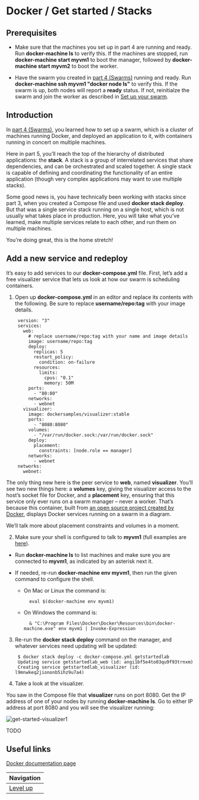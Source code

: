 # Docker / Get started / Stacks #

## Prerequisites ##

* Make sure that the machines you set up in part 4 are running and ready. Run **docker-machine ls** to verify this. If the machines are stopped, run **docker-machine start myvm1** to boot the manager, followed by **docker-machine start myvm2** to boot the worker.

* Have the swarm you created in [part 4 (Swarms)](../swarms/README.md) running and ready. Run **docker-machine ssh myvm1 "docker node ls"** to verify this. If the swarm is up, both nodes will report a **ready** status. If not, reinitialze the swarm and join the worker as described in [Set up your swarm](../swarms/README.md).

## Introduction ##

In [part 4 (Swarms)](../swarms/README.md), you learned how to set up a swarm, which is a cluster of machines running Docker, and deployed an application to it, with containers running in concert on multiple machines.

Here in part 5, you’ll reach the top of the hierarchy of distributed applications: the **stack**. A stack is a group of interrelated services that share dependencies, and can be orchestrated and scaled together. A single stack is capable of defining and coordinating the functionality of an entire application (though very complex applications may want to use multiple stacks).

Some good news is, you have technically been working with stacks since part 3, when you created a Compose file and used **docker stack deploy**. But that was a single service stack running on a single host, which is not usually what takes place in production. Here, you will take what you’ve learned, make multiple services relate to each other, and run them on multiple machines.

You’re doing great, this is the home stretch!

## Add a new service and redeploy ##

It’s easy to add services to our **docker-compose.yml** file. First, let’s add a free visualizer service that lets us look at how our swarm is scheduling containers.

1. Open up **docker-compose.yml** in an editor and replace its contents with the following. Be sure to replace **username/repo:tag** with your image details.

        version: "3"
        services:
          web:
            # replace username/repo:tag with your name and image details
            image: username/repo:tag
            deploy:
              replicas: 5
              restart_policy:
                condition: on-failure
              resources:
                limits:
                  cpus: "0.1"
                  memory: 50M
            ports:
              - "80:80"
            networks:
              - webnet
          visualizer:
            image: dockersamples/visualizer:stable
            ports:
              - "8080:8080"
            volumes:
              - "/var/run/docker.sock:/var/run/docker.sock"
            deploy:
              placement:
                constraints: [node.role == manager]
            networks:
              - webnet
        networks:
          webnet:

The only thing new here is the peer service to **web**, named **visualizer**. You’ll see two new things here: a **volumes** key, giving the visualizer access to the host’s socket file for Docker, and a **placement** key, ensuring that this service only ever runs on a swarm manager – never a worker. That’s because this container, built from [an open source project created by Docker](https://github.com/ManoMarks/docker-swarm-visualizer), displays Docker services running on a swarm in a diagram.

We’ll talk more about placement constraints and volumes in a moment.

2. Make sure your shell is configured to talk to **myvm1** (full examples are [here](../swarms/README.md)).

* Run **docker-machine ls** to list machines and make sure you are connected to **myvm1**, as indicated by an asterisk next it.

* If needed, re-run **docker-machine env myvm1**, then run the given command to configure the shell.

    * On Mac or Linux the command is:

            eval $(docker-machine env myvm1)

    * On Windows the command is:

            & "C:\Program Files\Docker\Docker\Resources\bin\docker-machine.exe" env myvm1 | Invoke-Expression

3. Re-run the **docker stack deploy** command on the manager, and whatever services need updating will be updated:

        $ docker stack deploy -c docker-compose.yml getstartedlab
        Updating service getstartedlab_web (id: angi1bf5e4to03qu9f93trnxm)
        Creating service getstartedlab_visualizer (id: l9mnwkeq2jiononb5ihz9u7a4)

4. Take a look at the visualizer.

You saw in the Compose file that **visualizer** runs on port 8080. Get the IP address of one of your nodes by running **docker-machine ls**. Go to either IP address at port 8080 and you will see the visualizer running:

![get-started-visualizer1](https://github.com/marbug/docker/blob/master/quick-start/images/get-started-visualizer1)

TODO

## Useful links ##

[Docker documentation page](https://docs.docker.com/get-started/part5/)

| Navigation               |
| ------------------------ |
| [Level up](../README.md) |
